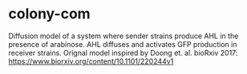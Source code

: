 # colony-com
Diffusion model of a system where sender strains produce AHL in the presence of arabinose. AHL diffuses and activates GFP production in receiver strains. Orignal model inspired by Doong et. al. bioRxiv 2017: https://www.biorxiv.org/content/10.1101/220244v1

